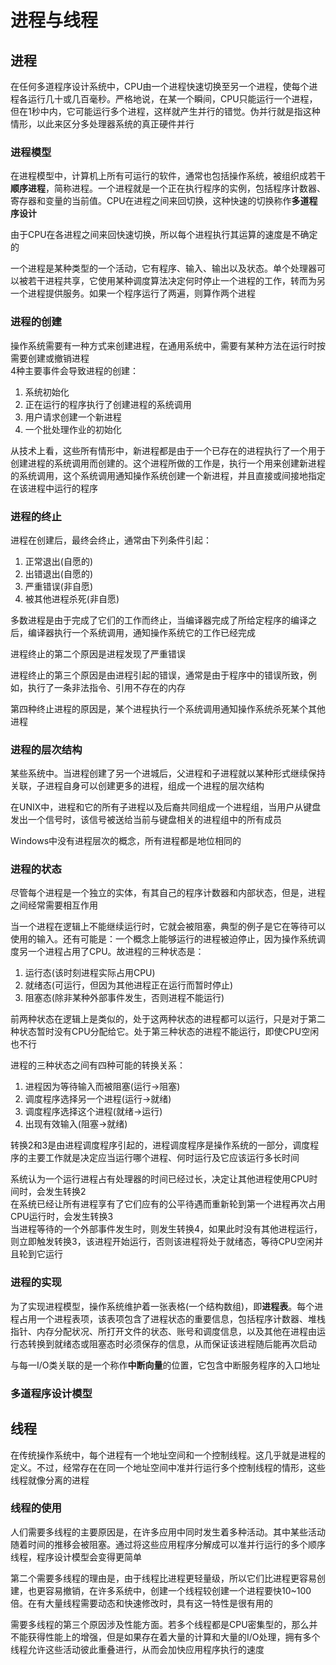 # 进程与线程

## 进程

在任何多道程序设计系统中，CPU由一个进程快速切换至另一个进程，使每个进程各运行几十或几百毫秒。严格地说，在某一个瞬间，CPU只能运行一个进程，但在1秒中内，它可能运行多个进程，这样就产生并行的错觉。伪并行就是指这种情形，以此来区分多处理器系统的真正硬件并行

### 进程模型

在进程模型中，计算机上所有可运行的软件，通常也包括操作系统，被组织成若干**顺序进程**，简称进程。一个进程就是一个正在执行程序的实例，包括程序计数器、寄存器和变量的当前值。CPU在进程之间来回切换，这种快速的切换称作**多道程序设计**

由于CPU在各进程之间来回快速切换，所以每个进程执行其运算的速度是不确定的

一个进程是某种类型的一个活动，它有程序、输入、输出以及状态。单个处理器可以被若干进程共享，它使用某种调度算法决定何时停止一个进程的工作，转而为另一个进程提供服务。如果一个程序运行了两遍，则算作两个进程

### 进程的创建

操作系统需要有一种方式来创建进程，在通用系统中，需要有某种方法在运行时按需要创建或撤销进程  
4种主要事件会导致进程的创建：

1. 系统初始化
2. 正在运行的程序执行了创建进程的系统调用
3. 用户请求创建一个新进程
4. 一个批处理作业的初始化

从技术上看，这些所有情形中，新进程都是由于一个已存在的进程执行了一个用于创建进程的系统调用而创建的。这个进程所做的工作是，执行一个用来创建新进程的系统调用，这个系统调用通知操作系统创建一个新进程，并且直接或间接地指定在该进程中运行的程序

### 进程的终止

进程在创建后，最终会终止，通常由下列条件引起：

1. 正常退出(自愿的)
2. 出错退出(自愿的)
3. 严重错误(非自愿)
4. 被其他进程杀死(非自愿)

多数进程是由于完成了它们的工作而终止，当编译器完成了所给定程序的编译之后，编译器执行一个系统调用，通知操作系统它的工作已经完成

进程终止的第二个原因是进程发现了严重错误

进程终止的第三个原因是由进程引起的错误，通常是由于程序中的错误所致，例如，执行了一条非法指令、引用不存在的内存

第四种终止进程的原因是，某个进程执行一个系统调用通知操作系统杀死某个其他进程

### 进程的层次结构

某些系统中。当进程创建了另一个进城后，父进程和子进程就以某种形式继续保持关联，子进程自身可以创建更多的进程，组成一个进程的层次结构

在UNIX中，进程和它的所有子进程以及后裔共同组成一个进程组，当用户从键盘发出一个信号时，该信号被送给当前与键盘相关的进程组中的所有成员

Windows中没有进程层次的概念，所有进程都是地位相同的

### 进程的状态

尽管每个进程是一个独立的实体，有其自己的程序计数器和内部状态，但是，进程之间经常需要相互作用

当一个进程在逻辑上不能继续运行时，它就会被阻塞，典型的例子是它在等待可以使用的输入。还有可能是：一个概念上能够运行的进程被迫停止，因为操作系统调度另一个进程占用了CPU。故进程的三种状态是：

1. 运行态(该时刻进程实际占用CPU)
2. 就绪态(可运行，但因为其他进程正在运行而暂时停止)
3. 阻塞态(除非某种外部事件发生，否则进程不能运行)

前两种状态在逻辑上是类似的，处于这两种状态的进程都可以运行，只是对于第二种状态暂时没有CPU分配给它。处于第三种状态的进程不能运行，即使CPU空闲也不行

进程的三种状态之间有四种可能的转换关系：

1. 进程因为等待输入而被阻塞(运行->阻塞)
2. 调度程序选择另一个进程(运行->就绪)
3. 调度程序选择这个进程(就绪->运行)
4. 出现有效输入(阻塞->就绪)

转换2和3是由进程调度程序引起的，进程调度程序是操作系统的一部分，调度程序的主要工作就是决定应当运行哪个进程、何时运行及它应该运行多长时间

系统认为一个运行进程占有处理器的时间已经过长，决定让其他进程使用CPU时间时，会发生转换2  
在系统已经让所有进程享有了它们应有的公平待遇而重新轮到第一个进程再次占用CPU运行时，会发生转换3  
当进程等待的一个外部事件发生时，则发生转换4，如果此时没有其他进程运行，则立即触发转换3，该进程开始运行，否则该进程将处于就绪态，等待CPU空闲并且轮到它运行

### 进程的实现

为了实现进程模型，操作系统维护着一张表格(一个结构数组)，即**进程表**。每个进程占用一个进程表项，该表项包含了进程状态的重要信息，包括程序计数器、堆栈指针、内存分配状况、所打开文件的状态、账号和调度信息，以及其他在进程由运行态转换到就绪态或阻塞态时必须保存的信息，从而保证该进程随后能再次启动

与每一I/O类关联的是一个称作**中断向量**的位置，它包含中断服务程序的入口地址

### 多道程序设计模型

## 线程

在传统操作系统中，每个进程有一个地址空间和一个控制线程。这几乎就是进程的定义。不过，经常存在在同一个地址空间中准并行运行多个控制线程的情形，这些线程就像分离的进程

### 线程的使用

人们需要多线程的主要原因是，在许多应用中同时发生着多种活动。其中某些活动随着时间的推移会被阻塞。通过将这些应用程序分解成可以准并行运行的多个顺序线程，程序设计模型会变得更简单

第二个需要多线程的理由是，由于线程比进程更轻量级，所以它们比进程更容易创建，也更容易撤销，在许多系统中，创建一个线程较创建一个进程要快10~100倍。在有大量线程需要动态和快速修改时，具有这一特性是很有用的

需要多线程的第三个原因涉及性能方面。若多个线程都是CPU密集型的，那么并不能获得性能上的增强，但是如果存在着大量的计算和大量的I/O处理，拥有多个线程允许这些活动彼此重叠进行，从而会加快应用程序执行的速度